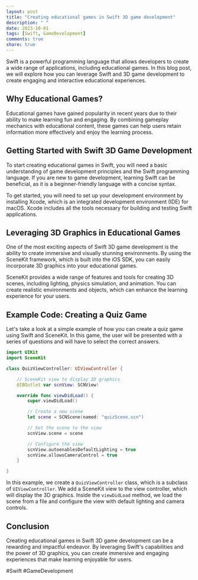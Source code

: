 ```yaml
---
layout: post
title: "Creating educational games in Swift 3D game development"
description: " "
date: 2023-10-01
tags: [Swift, GameDevelopment]
comments: true
share: true
---
```


Swift is a powerful programming language that allows developers to create a wide range of applications, including educational games. In this blog post, we will explore how you can leverage Swift and 3D game development to create engaging and interactive educational experiences.

## Why Educational Games?

Educational games have gained popularity in recent years due to their ability to make learning fun and engaging. By combining gameplay mechanics with educational content, these games can help users retain information more effectively and enjoy the learning process.

## Getting Started with Swift 3D Game Development

To start creating educational games in Swift, you will need a basic understanding of game development principles and the Swift programming language. If you are new to game development, learning Swift can be beneficial, as it is a beginner-friendly language with a concise syntax.

To get started, you will need to set up your development environment by installing Xcode, which is an integrated development environment (IDE) for macOS. Xcode includes all the tools necessary for building and testing Swift applications.

## Leveraging 3D Graphics in Educational Games

One of the most exciting aspects of Swift 3D game development is the ability to create immersive and visually stunning environments. By using the SceneKit framework, which is built into the iOS SDK, you can easily incorporate 3D graphics into your educational games.

SceneKit provides a wide range of features and tools for creating 3D scenes, including lighting, physics simulation, and animation. You can create realistic environments and objects, which can enhance the learning experience for your users.

## Example Code: Creating a Quiz Game

Let's take a look at a simple example of how you can create a quiz game using Swift and SceneKit. In this game, the user will be presented with a series of questions and will have to select the correct answers.

```swift
import UIKit
import SceneKit

class QuizViewController: UIViewController {

    // SceneKit view to display 3D graphics
    @IBOutlet var scnView: SCNView!

    override func viewDidLoad() {
        super.viewDidLoad()

        // Create a new scene
        let scene = SCNScene(named: "quizScene.scn")

        // Set the scene to the view
        scnView.scene = scene

        // Configure the view
        scnView.autoenablesDefaultLighting = true
        scnView.allowsCameraControl = true
    }

}
```

In this example, we create a `QuizViewController` class, which is a subclass of `UIViewController`. We add a SceneKit view to the view controller, which will display the 3D graphics. Inside the `viewDidLoad` method, we load the scene from a file and configure the view with default lighting and camera controls.

## Conclusion

Creating educational games in Swift 3D game development can be a rewarding and impactful endeavor. By leveraging Swift's capabilities and the power of 3D graphics, you can create immersive and engaging experiences that make learning enjoyable for users.

#Swift #GameDevelopment